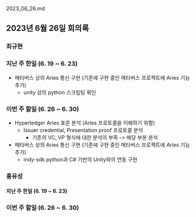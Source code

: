 2023_06_26.md

## 2023년 6월 26일 회의록

### 최규현 
### 지난 주 한일 (6. 19 ~ 6. 23)

  - 메타버스 상의 Aries 통신 구현 (기존에 구현 중인 메타버스 프로젝트에 Aries 기능 추가)
    - unity 상의 python 스크립팅 확인


### 이번 주 할일 (6. 26 ~ 6. 30)

  - Hyperledger Aries 표준 분석 (Aries 프로토콜을 이해하기 위함)
    - Issuer credential, Presentation proof 프로토콜 분석
      - 기존의 VC, VP 형식에 대한 분석이 부족 -> 해당 부분 분석
  - 메타버스 상의 Aries 통신 구현 (기존에 구현 중인 메타버스 프로젝트에 Aries 기능 추가)
    - indy-sdk python과 C# 기반의 Unity와의 연동 구현

### 홍유성
#### 지난 주 한일 (6. 19 ~ 6. 23)


### 이번 주 할일 (6. 26 ~ 6. 30)

